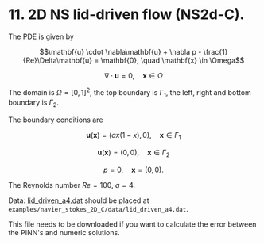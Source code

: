 # 11. 2D NS lid-driven flow (NS2d-C).

The PDE is given by

$$\mathbf{u} \cdot \nabla\mathbf{u} + \nabla p - \frac{1}{Re}\Delta\mathbf{u} = \mathbf{0}, \quad \mathbf{x} \in \Omega$$

$$\nabla \cdot \mathbf{u} = 0, \quad \mathbf{x} \in \Omega$$

The domain is $\Omega = [0,1]^2$, the top boundary is $\Gamma_1$, the left, right and bottom boundary is $\Gamma_2$.

The boundary conditions are

$$\mathbf{u}(\mathbf{x}) = (ax(1-x), 0), \quad \mathbf{x} \in \Gamma_1$$

$$\mathbf{u}(\mathbf{x}) = (0,0), \quad \mathbf{x} \in \Gamma_2$$

$$p = 0, \quad \mathbf{x} = (0,0).$$

The Reynolds number $Re = 100$, $a=4$.

Data: [lid_driven_a4.dat](https://disk.yandex.ru/d/8cYMQthwn7fv-Q) should be placed at `examples/navier_stokes_2D_C/data/lid_driven_a4.dat`.

This file needs to be downloaded if you want to calculate the error between the PINN's and numeric solutions.
